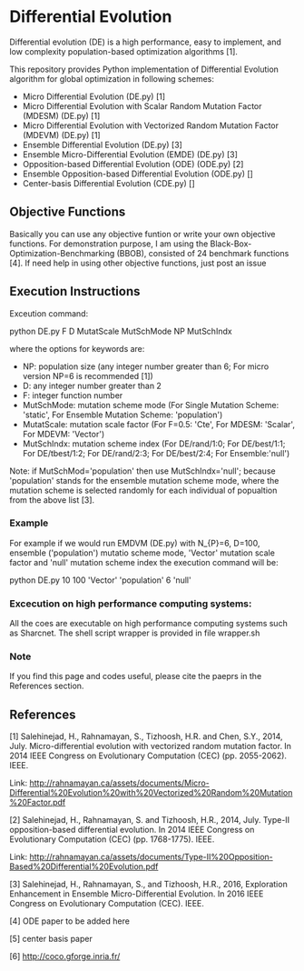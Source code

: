 # Differential Evolution

Differential evolution (DE) is a high performance, easy to implement, and low complexity population-based
optimization algorithms [1].

This repository provides Python implementation of Differential Evolution algorithm for global optimization in following schemes:

* Micro Differential Evolution (DE.py) [1]
* Micro Differential Evolution with Scalar Random Mutation Factor (MDESM) (DE.py) [1]
* Micro Differential Evolution with Vectorized Random Mutation Factor (MDEVM) (DE.py) [1]
* Ensemble Differential Evolution (DE.py) [3]
* Ensemble Micro-Differential Evolution (EMDE) (DE.py) [3]
* Opposition-based Differential Evolution (ODE) (ODE.py) [2]
* Ensemble Opposition-based Differential Evolution (ODE.py) []
* Center-basis Differential Evolution (CDE.py) []

## Objective Functions
Basically you can use any objective funtion or write your own objective functions. For demonstration purpose, I am using the Black-Box-Optimization-Benchmarking (BBOB), consisted of 24 benchmark functions [4].
If need help in using other objective functions, just post an issue 
## Execution Instructions

Exceution command:

python DE.py F D MutatScale MutSchMode NP MutSchIndx

where the options for keywords are:
* NP: population size (any integer number greater than 6; For micro version NP=6 is recommended [1])
* D: any integer number greater than 2
* F: integer function number
* MutSchMode: mutation scheme mode (For Single Mutation Scheme: 'static', For Ensemble Mutation Scheme: 'population') 
* MutatScale: mutation scale factor  (For F=0.5: 'Cte', For MDESM: 'Scalar', For MDEVM: 'Vector')
* MutSchIndx: mutation scheme index (For DE/rand/1:0; For DE/best/1:1; For DE/tbest/1:2; For DE/rand/2:3; For DE/best/2:4; For Ensemble:'null')

Note: if MutSchMod='population' then use MutSchIndx='null'; because 'population' stands for the ensemble mutation scheme mode, where the mutation scheme is selected randomly for each individual of popualtion from the above list [3].

### Example
For example if we would run EMDVM (DE.py) with N_{P}=6, D=100, ensemble ('population') mutatio scheme mode, 'Vector' mutation scale factor and 'null' mutation scheme index the execution command will be:

python DE.py 10 100 'Vector' 'population' 6 'null'

### Excecution on high performance computing systems:
All the coes are executable on high performance computing systems such as Sharcnet. The shell script wrapper is provided in file wrapper.sh

### Note
If you find this page and codes useful, please cite the paeprs in the References section.

## References

[1] Salehinejad, H., Rahnamayan, S., Tizhoosh, H.R. and Chen, S.Y., 2014, July. Micro-differential evolution with vectorized random mutation factor. In 2014 IEEE Congress on Evolutionary Computation (CEC) (pp. 2055-2062). IEEE.

Link: http://rahnamayan.ca/assets/documents/Micro-Differential%20Evolution%20with%20Vectorized%20Random%20Mutation%20Factor.pdf

[2] Salehinejad, H., Rahnamayan, S. and Tizhoosh, H.R., 2014, July. Type-II opposition-based differential evolution. In 2014 IEEE Congress on Evolutionary Computation (CEC) (pp. 1768-1775). IEEE.

Link: http://rahnamayan.ca/assets/documents/Type-II%20Opposition-Based%20Differential%20Evolution.pdf


[3] Salehinejad, H., Rahnamayan, S., and Tizhoosh, H.R., 2016, Exploration Enhancement in Ensemble Micro-Differential Evolution. In 2016 IEEE Congress on Evolutionary Computation (CEC). IEEE.

[4] ODE paper to be added here

[5] center basis paper

[6] http://coco.gforge.inria.fr/

